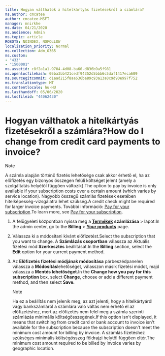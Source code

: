 ```yaml
---
title: Hogyan válthatok a hitelkártyás fizetésekről a számlára?
ms.author: cmcatee
author: cmcatee-MSFT
manager: mnirkhe
ms.date: 04/21/2020
ms.audience: Admin
ms.topic: article
ROBOTS: NOINDEX, NOFOLLOW
localization_priority: Normal
ms.collection: Adm_O365
ms.custom:
- "433"
- "1500001"
ms.assetid: c8f2a1a1-9704-4d08-ba60-d836b9a5f981
ms.openlocfilehash: 05ba3bb421cedf94352d5bbb6c5daf1417eca609
ms.sourcegitcommit: d1aad215f8aa636ba89c93a13a0c9d90e997f752
ms.translationtype: MT
ms.contentlocale: hu-HU
ms.lasthandoff: 05/06/2020
ms.locfileid: "44062430"
---
```

# <a name="how-do-i-change-from-credit-card-payments-to-invoice"></a><span data-ttu-id="fbda8-102">Hogyan válthatok a hitelkártyás fizetésekről a számlára?</span><span class="sxs-lookup"><span data-stu-id="fbda8-102">How do I change from credit card payments to invoice?</span></span>

> [!NOTE]
> <span data-ttu-id="fbda8-103">A számla alapján történő fizetés lehetősége csak akkor érhető el, ha az előfizetés egy bizonyos összegen felüli költséget jelent (amely a szolgáltatás helyétől függően változik).</span><span class="sxs-lookup"><span data-stu-id="fbda8-103">The option to pay by invoice is only available if your subscription costs over a certain amount (which varies by service location).</span></span> <span data-ttu-id="fbda8-104">Nagyobb összegű számlás fizetések esetében hitelképesség-vizsgálatra lehet szükség.</span><span class="sxs-lookup"><span data-stu-id="fbda8-104">A credit check might be required for larger invoice payments.</span></span> <span data-ttu-id="fbda8-105">További információ: [Pay for your subscription](https://docs.microsoft.com/office365/admin/subscriptions-and-billing/pay-for-your-subscription).</span><span class="sxs-lookup"><span data-stu-id="fbda8-105">To learn more, see [Pay for your subscription](https://docs.microsoft.com/office365/admin/subscriptions-and-billing/pay-for-your-subscription).</span></span>
  
1. <span data-ttu-id="fbda8-106">A felügyeleti központban nyissa meg a **[Termékek](https://go.microsoft.com/fwlink/p/?linkid=842054)** **számlázása** \> lapot.</span><span class="sxs-lookup"><span data-stu-id="fbda8-106">In the admin center, go to the **Billing** \> **[Your products](https://go.microsoft.com/fwlink/p/?linkid=842054)** page.</span></span>

2. <span data-ttu-id="fbda8-107">Válassza ki a módosítani kívánt előfizetést.</span><span class="sxs-lookup"><span data-stu-id="fbda8-107">Select the subscription that you want to change.</span></span> <span data-ttu-id="fbda8-108">A **Számlázás csoportban** válassza az Aktuális fizetési mód **Szerkesztés** beállítását.</span><span class="sxs-lookup"><span data-stu-id="fbda8-108">In the **Billing** section, select the **Edit** option for your current payment method.</span></span>

3. <span data-ttu-id="fbda8-109">Az **Előfizetés fizetési módjának módosítása** párbeszédpanelen válassza a **Módosítás**lehetőséget, válasszon másik fizetési módot, majd válassza a **Mentés lehetőséget.**</span><span class="sxs-lookup"><span data-stu-id="fbda8-109">In the **Change how you pay for this subscription** box, select **Change**, choose or add a different payment method, and then select **Save**.</span></span>

   > [!NOTE]
   > <span data-ttu-id="fbda8-110">Ha ez a beállítás nem jelenik meg, az azt jelenti, hogy a hitelkártyáról vagy bankszámláról a számlára való váltás nem érhető el az előfizetéshez, mert az előfizetés nem felel meg a számla szerinti számlázás minimális költségösszegének.</span><span class="sxs-lookup"><span data-stu-id="fbda8-110">If this option isn't displayed, it means that switching from credit card or bank account to invoice isn't available for the subscription because the subscription doesn't meet the minimum cost amount for billing by invoice.</span></span> <span data-ttu-id="fbda8-111">A számlás fizetéshez szükséges minimális költségösszeg földrajzi helytől függően eltér.</span><span class="sxs-lookup"><span data-stu-id="fbda8-111">The minimum cost amount required to be billed by invoice varies by geographic location.</span></span>
  
